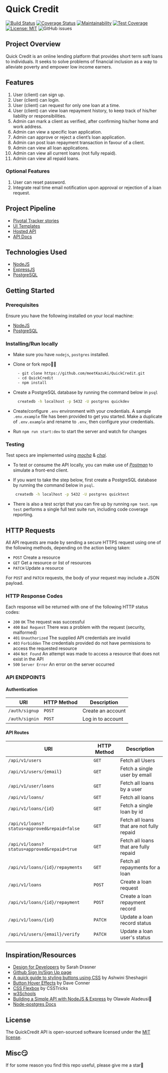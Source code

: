 # Quick Credit

[![Build Status](https://travis-ci.org/meetKazuki/QuickCredit.svg?branch=develop)](https://travis-ci.org/meetKazuki/QuickCredit)
[![Coverage Status](https://coveralls.io/repos/github/meetKazuki/QuickCredit/badge.svg?branch=develop)](https://coveralls.io/github/meetKazuki/QuickCredit?branch=develop)
[![Maintainability](https://api.codeclimate.com/v1/badges/fc538b4791bc2acdedba/maintainability)](https://codeclimate.com/github/meetKazuki/QuickCredit/maintainability)
[![Test Coverage](https://api.codeclimate.com/v1/badges/fc538b4791bc2acdedba/test_coverage)](https://codeclimate.com/github/meetKazuki/QuickCredit/test_coverage)
[![License: MIT](https://img.shields.io/badge/License-MIT-green.svg)](https://opensource.org/licenses/MIT)
![GitHub issues](https://img.shields.io/github/issues/meetKazuki/QuickCredit.svg)


## Project Overview

Quick Credit is an online lending platform that provides short term soft loans to individuals. It seeks to solve problems of
financial inclusion as a way to alleviate poverty and empower low income earners.


## Features

1. User (client) can sign up.
2. User (client) can login.
3. User (client) can request for only one loan at a time.
4. User (client) can view loan repayment history, to keep track of his/her liability or
responsibilities.
5. Admin can mark a client as verified, after confirming his/her home and work address.
6. Admin can view a specific loan application.
7. Admin can approve or reject a client’s loan application.
8. Admin can post loan repayment transaction in favour of a client.
9. Admin can view all loan applications.
10. Admin can view all current loans (not fully repaid).
11. Admin can view all repaid loans.

### Optional Features

1. User can reset password.
2. Integrate real time email notification upon approval or rejection of a loan request.


## Project Pipeline

- [Pivotal Tracker stories](https://www.pivotaltracker.com/n/projects/2326809)
- [UI Templates](https://meetkazuki.github.io/QuickCredit/ui)
- [Hosted API](https://quickcredit-staging.herokuapp.com/)
- [API Docs](https://quickcredit-staging.herokuapp.com/docs)
<!-- - [API Docs](https://quickcredit3.docs.apiary.io/) -->


## Technologies Used

- [NodeJS](https://nodejs.org/en/download/)
- [ExpressJS](https://expressjs.com/)
- [PostgreSQL](https://www.postgresql.org/download/)


## Getting Started

### Prerequisites
Ensure you have the following installed on your local machine:
- [NodeJS](https://nodejs.org/en/download/)
- [PostgreSQL](https://www.postgresql.org/download/)

### Installing/Run locally
- Make sure you have `nodejs`, `postgres` installed.

- Clone or fork repo🤷‍♂

  ```bash
    - git clone https://github.com/meetKazuki/QuickCredit.git
    - cd QuickCredit
    - npm install
  ```

- Create a PostgreSQL database by running the command below in `psql`

  ```bash
    createdb -h localhost -p 5432 -U postgres quickdev
  ```

- Create/configure `.env` environment with your credentials. A sample `.env.example` file has been provided to get you started. Make a duplicate of `.env.example` and rename to `.env`, then configure your credentials.

- Run `npm run start:dev` to start the server and watch for changes

### Testing
Test specs are implemented using [*mocha*](https://mochajs.org) & [*chai*](https://chiajs.com).

- To test or consume the API locally, you can make use of [*Postman*](https://www.getpostman.com) to simulate a front-end client.

- If you want to take the step below, first create a PostgreSQL database by running the command below in `psql`.

   ```bash
    createdb -h localhost -p 5432 -U postgres quicktest
  ```

- There is also a test script that you can fire up by running `npm test`. `npm test` performs a single full test suite run, including code coverage reporting.


## HTTP Requests

All API requests are made by sending a secure HTTPS request using one of the following methods, depending on the action being taken:

- `POST` Create a resource
- `GET` Get a resource or list of resources
- `PATCH` Update a resource
<!-- - `DELETE` Delete a resource -->

For `POST` and `PATCH` requests, the body of your request may include a JSON payload.

### HTTP Response Codes
Each response will be returned with one of the following HTTP status codes:

- `200` `OK` The request was successful
- `400` `Bad Request` There was a problem with the request (security, malformed)
- `401` `Unauthorized` The supplied API credentials are invalid
- `403` `Forbidden` The credentials provided do not have permissions to access the requested resource
- `404` `Not Found` An attempt was made to access a resource that does not exist in the API
- `500` `Server Error` An error on the server occurred

### API ENDPOINTS

#### Authentication

| URI                       | HTTP Method | Description       |
|-----                      |-------------|-------------      |
| <code>/auth/signup</code> | `POST`      | Create an account |
| <code>/auth/signin</code> | `POST`      | Log in to account |

#### API Routes

|         URI                                                 |  HTTP Method           |        Description                           |
|-----                                                        |-------------           |-------------                                 |
| <code>/api/v1/users</code>                                  |       `GET`            | Fetch all Users                              |
| <code>/api/v1/users/{email}</code>                          |       `GET`            | Fetch a single user by email                 |
| <code>/api/v1/user/loans</code>                             |       `GET`            | Fetch all loans by a user                    |
| <code>/api/v1/loans/</code>                                 |       `GET`            | Fetch all loans                              |
| <code>/api/v1/loans/{id}</code>                             |       `GET`            | Fetch a single loan by id                    |
| <code>/api/v1/loans?status=approved&repaid=false</code>     |       `GET`            | Fetch all loans that are not fully repaid    |
| <code>/api/v1/loans?status=approved&repaid=true</code>      |       `GET`            | Fetch all loans that are fully repaid        |
| <code>/api/v1/loans/{id}/repayments</code>                  |       `GET`            | Fetch all repayments for a loan              |
| <code>/api/v1/loans</code>                                  |       `POST`           | Create a loan request                        |
| <code>/api/v1/loans/{id}/repayment</code>                   |       `POST`           | Create a loan repayment record               |
| <code>/api/v1/loans/{id}</code>                             |       `PATCH`          | Update a loan record status                  |
| <code>/api/v1/users/{email}/verify</code>                   |       `PATCH`          | Update a loan user's status                  |

## Inspiration/Resources

- [Design for Developers](https://frontendmasters.com/courses/design-for-developers/) by Sarah Drasner
- [Github Sign In/Sign Up page](https://github.com/login?return_to=%2Fjoin)
- [A quick guide to styling buttons using CSS](https://medium.freecodecamp.org/a-quick-guide-to-styling-buttons-using-css-f64d4f96337f) by Ashwini Sheshagiri
- [Button Hover Effects](https://twitter.com/Dave_Conner) by Dave Conner
- [CSS Flexbox](https://css-tricks.com/snippets/css/a-guide-to-flexbox/) by CSSTricks
- [w3Schools](https://www.w3schools.com/howto/howto_js_tabs.asp)
- [Building a Simple API with NodeJS & Express](https://www.codementor.io/olawalealadeusi896/building-simple-api-with-es6-krn8xx3k6) by Olawale Aladeusi🙌
- [Node-postgres Docs](https://node-postgres.com/)

## License

The QuickCredit API is open-sourced software licensed under the [MIT license](https://opensource.org/licenses/MIT).

## Misc😏

If for some reason you find this repo useful, please give me a star🙏
